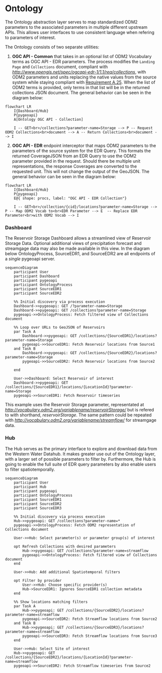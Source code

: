 # Ontology

The Ontology abstraction layer serves to map standardized ODM2 parameters
to the associated parameters in multiple different upstream APIs. This allows user interfaces to
use consistent language when refering to parameters of interest.

The Ontology consists of two separate utilities:

1. **OGC API - Common** that takes in an optional list of ODM2 Vocabulary
   terms as OGC API - EDR parameters. The process modifies the `Landing Page` and `Collections` document,
   compliant with *http://www.opengis.net/spec/ogcapi-edr-1/1.1/req/collections*,
   with ODM2 parameters and units replacing the native values from the source
   system while staying compliant with [Requirement A.25](https://docs.ogc.org/is/19-086r6/19-086r6.html#req_edr_rc-parameters).
   When the list of ODM2 terms is provided, only terms in that list will
   be in the returned collections JSON document. The general behavior can be
   seen in the diagram below:

```mermaid
flowchart LR
    I{Dashboard/Hub}
    P{pygeoapi}
    A[Ontology OGC API - Collection]

    I -- GET<br>/collections?parameter-name=Storage --> P -- Request ODM2 Collections<br>document --> A -- Return Collections<br>document --> I
```

2. **OGC API - EDR** endpoint interceptor that maps ODM2 parameters
   to the parameters of the source system for the EDR Query. This formats
   the returned CoverageJSON from an EDR Query to use the ODM2 parameter
   provided in the request. Should there be multiple unit representations,
   the response Coverages are converted to the requested unit. This will
   not change the output of the GeoJSON. The general behavior can be
   seen in the diagram below:

```mermaid
flowchart LR
    I{Dashboard/Hub}
    P{pygeoapi}
    E@{ shape: procs, label: "OGC API - EDR Collection"}

    I -- GET<br>/collection/{cid}/locations?parameter-name=Storage --> P -- Map ODM2 Vocab to<br>EDR Parameter --> E  -- Replace EDR Parameter<br>with ODM2 Vocab --> I
```

### Dashboard

The Reservoir Storage Dashboard allows a streamlined view of Reservoir
Storage Data. Optional additional views of precipitation forecast and
streamgage data may also be made available in this view. In the diagram
below OntologyProcess, SourceEDR1, and SourceEDR2 are all endpoints of
a _single_ pygeoapi server.

```mermaid
sequenceDiagram
    participant User
    participant Dashboard
    participant pygeoapi
    participant OntologyProcess
    participant SourceEDR1
    participant SourceEDR2

    %% Initial discovery via process execution
    Dashboard->>pygeoapi: GET /?parameter-name=Storage
    Dashboard->>pygeoapi: GET /collections?parameter-name=Storage
    pygeoapi->>OntologyProcess: Fetch filtered view of Collections document

    %% Loop over URLs to GeoJSON of Reservoirs
    par Task A
        Dashboard->>pygeoapi: GET /collections/{SourceEDR1}/locations?parameter-name=Storage
        pygeoapi->>SourceEDR1: Fetch Reservoir locations from Source1
    and Task B
        Dashboard->>pygeoapi: GET /collections/{SourceEDR2}/locations?parameter-name=Storage
        pygeoapi->>SourceEDR2: Fetch Reservoir locations from Source2

    end

    User->>Dashboard: Select Reservoir of interest
    Dashboard->>pygeoapi: GET /collections/{SourceEDR1}/locations/{LocationId}?parameter-name=Storage
    pygeoapi->>SourceEDR1: Fetch Reservoir timeseries
```

This example uses the Reservoir Storage parameter, representated
at *http://vocabulary.odm2.org/variablename/reservoirStorage/* but is
refered to with shorthand, _reservoirStorage_. The same pattern could
be repeated with *http://vocabulary.odm2.org/variablename/streamflow/* for
streamgage data.

<!-- Precipitation forecast data is not made availible as **OGC API - EDR**. As such,
the layer will not will presentable via the Ontology. The diagram below
illustrates a simple **OGC API - Features** interaction.

```mermaid
sequenceDiagram
    participant User
    participant Dashboard
    participant pygeoapi

    %% Selection of Forecast period of interest (1-7 Days)
    User->>Dashboard: Select Forecast for Days 1, 2, 3, 4-5, or 6-7

    %% Fetch GeoJSON of Forecast
    Dashboard->>pygeoapi: GET /collections/{ForcastPeriod}/items

``` -->

### Hub

The Hub serves as the primary interface to explore and download
data from the Western Water Datahub. It makes greater use out of the
Ontology layer, with a larger set of possible parameters to filter by.
Furthermore, the Hub is going to enable the full suite of EDR query
parameters by also enable users to filter spatiotemporally.

```mermaid
sequenceDiagram
    participant User
    participant Hub
    participant pygeoapi
    participant OntologyProcess
    participant SourceEDR1
    participant SourceEDR2
    participant SourceEDR3

    %% Initial discovery via process execution
    Hub->>pygeoapi: GET /collections?parameter-name=*
    pygeoapi->>OntologyProcess: Fetch ODM2 representation of Collections document

    User->>Hub: Select parameter(s) or parameter group(s) of interest

    opt Refresh Collections with desired parameters
        Hub->>pygeoapi: GET /collections?parameter-name=streamflow
        pygeoapi->>OntologyProcess: Fetch filtered view of Collections document
    end

    User->>Hub: Add additional Spatiotemporal filters

    opt Filter by provider
        User->>Hub: Choose specific provider(s)
        Hub->SourceEDR1: Ignores SourceEDR1 collection metadata
    end

    %% Show locations matching filters
    par Task A
        Hub->>pygeoapi: GET /collections/{SourceEDR2}/locations?parameter-name=streamflow
        pygeoapi->>SourceEDR2: Fetch Streamflow locations from Source2
    and Task B
        Hub->>pygeoapi: GET /collections/{SourceEDR3}/locations?parameter-name=streamflow
        pygeoapi->>SourceEDR3: Fetch Streamflow locations from Source3
    end

    User->>Hub: Select Site of interest
    Hub->>pygeoapi: GET /collections/{SourceEDR2}/locations/{LocationId}?parameter-name=streamflow
    pygeoapi->>SourceEDR2: Fetch Streamflow timeseries from Source2
```
